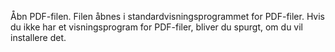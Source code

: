 <!-- markdownlint-disable-file MD041 -->
Åbn PDF-filen. Filen åbnes i standardvisningsprogrammet for PDF-filer. Hvis du ikke har et visningsprogram for PDF-filer, bliver du spurgt, om du vil installere det.
